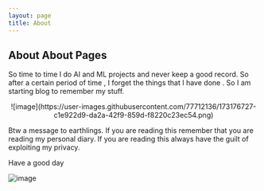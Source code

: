 ```yaml
---
layout: page
title: About
---
```




## About About Pages

So time to time I do AI and ML projects and never keep a good record. So after a certain period of time , I forget the things that I have done . So I am starting blog to remember my stuff. 

<p align="center">
![image](https://user-images.githubusercontent.com/77712136/173176727-c1e922d9-da2a-42f9-859d-f8220c23ec54.png)
</p>

Btw a message to earthlings. If you are reading this remember that you are reading my personal diary. If you are reading this always have the guilt of exploiting my privacy. 

Have a good day 

![image](https://user-images.githubusercontent.com/77712136/173176807-88376e07-a95a-4800-b242-96f5183cb3a6.png)

